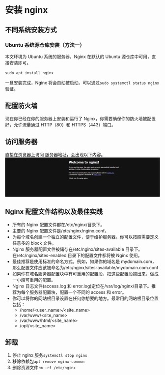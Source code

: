 # 安装 nginx

## 不同系统安装方式

### Ubuntu 系统源仓库安装（方法一）

本文环境为 Ubuntu 系统的服务器，Nginx 在默认的 Ubuntu 源仓库中可用，直接安装即可。

`sudo apt install nginx`

一旦安装完成，Nginx 将会自动被启动。可以通过`sudo systemctl status nginx`验证。

## 配置防火墙

现在你已经在你的服务器上安装和运行了 Nginx，你需要确保你的防火墙被配置好，允许流量通过 HTTP（80）和 HTTPS（443）端口。

## 访问服务器

直接在浏览器上访问 服务器地址，会出现以下内容。
![Nginx首页](./imgs/nginx-welcome.png)

## Nginx 配置文件结构以及最佳实践

- 所有的 Nginx 配置文件都在/etc/nginx/目录下。
- 主要的 Nginx 配置文件是/etc/nginx/nginx.conf。
- 为每个域名创建一个独立的配置文件，便于维护服务器。你可以按照需要定义任意多的 block 文件。
- Nginx 服务器配置文件被储存在/etc/nginx/sites-available 目录下。在/etc/nginx/sites-enabled 目录下的配置文件都将被 Nginx 使用。
- 最佳推荐是使用标准的命名方式。例如，如果你的域名是 mydomain.com，那么配置文件应该被命名为/etc/nginx/sites-available/mydomain.com.conf
- 如果你在域名服务器配置块中有可重用的配置段，把这些配置段摘出来，做成一小段可重用的配置。
- Nginx 日志文件(access.log 和 error.log)定位在/var/log/nginx/目录下。推荐为每个服务器配置块，配置一个不同的 access 和 error。
- 你可以将你的网站根目录设置在任何你想要的地方。最常用的网站根目录位置包括：
  - /home/<user_name>/<site_name>
  - /var/www/<site_name>
  - /var/www/html/<site_name>
  - /opt/<site_name>

## 卸载

1. 停止 nginx 服务`systemctl stop nginx`
2. 移除依赖包`apt remove nginx-common`
3. 删除资源文件`rm -rf /etc/nginx`
